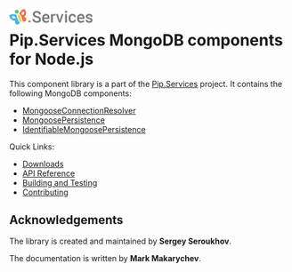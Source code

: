 # <img src="https://github.com/pip-services/pip-services/raw/master/design/Logo.png" alt="Pip.Services Logo" style="max-width:30%"> <br/> Pip.Services MongoDB components for Node.js

This component library is a part of the [Pip.Services](https://github.com/pip-services/pip-services) project.
It contains the following MongoDB components: 
 
 * [MongooseConnectionResolver](https://pip-services3-node.github.io/pip-services3-mongoose-node/classes/connect.mongooseconnectionresolver.html)
 * [MongoosePersistence](https://pip-services3-node.github.io/pip-services3-mongoose-node/classes/persistence.mongoosepersistence.html)
 * [IdentifiableMongoosePersistence](https://pip-services3-node.github.io/pip-services3-mongoose-node/classes/persistence.identifiablemongoosepersistence.html)

Quick Links:

* [Downloads](https://github.com/pip-services3-node/pip-services3-mongoose-node/blob/master/docs/Downloads.md)
* [API Reference](https://pip-services3-node.github.io/pip-services3-mongoose-node/globals.html)
* [Building and Testing](https://github.com/pip-services3-node/pip-services3-mongoose-node/blob/master/docs/Development.md)
* [Contributing](https://github.com/pip-services3-node/pip-services3-mongoose-node/blob/master/docs/Development.md#contrib)

## Acknowledgements

The library is created and maintained by **Sergey Seroukhov**.

The documentation is written by **Mark Makarychev**.
